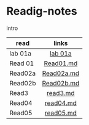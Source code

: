 # Readig-notes
intro

| read   |      links     | 
|----------|:-------------:|
| lab 01a  |  [lab 01a](lab01a.md) | 
| Read 01  |   [Read01.md](Read01.md)   |
| Read02a  | [Read02a.md](read02a.md) |  
| Read02b  | [Read02b.md](read02b.md) | 
| Read3    | [read3.md](read3.md) | 
| Read04   | [read04.md](read04.md) | 
| Read05   | [read05.md](read05.md) | 